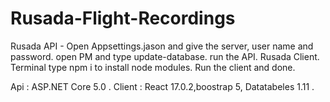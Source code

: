 # Rusada-Flight-Recordings
Rusada API - Open Appsettings.jason and give the server, user name and password. 
open PM and type update-database.
run the API.
Rusada Client.
Terminal type npm i to install node modules.
Run the client and done. 


Api : ASP.NET Core 5.0 .
Client : React 17.0.2,boostrap 5, Datatabeles 1.11 .
